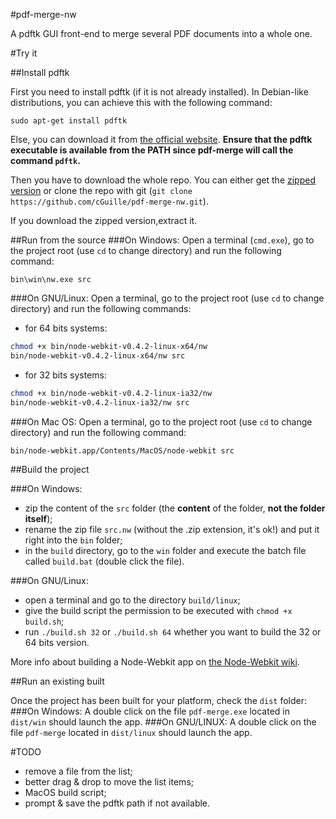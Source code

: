 #pdf-merge-nw

A pdftk GUI front-end to merge several PDF documents into a whole one.

#Try it

##Install pdftk

First you need to install pdftk (if it is not already installed). In Debian-like distributions, you can achieve this with the following command:
```
sudo apt-get install pdftk
```
Else, you can download it from [the official website](http://www.pdflabs.com/tools/pdftk-the-pdf-toolkit/).
**Ensure that the pdftk executable is available from the PATH since pdf-merge will call the command `pdftk`.**

Then you have to download the whole repo. You can either get the [zipped version](https://github.com/cGuille/pdf-merge-nw/archive/master.zip) or clone the repo with git (`git clone https://github.com/cGuille/pdf-merge-nw.git`).

If you download the zipped version,extract it.

##Run from the source
###On Windows:
Open a terminal (`cmd.exe`), go to the project root (use `cd` to change directory) and run the following command:
```batch
bin\win\nw.exe src
```
###On GNU/Linux:
Open a terminal, go to the project root (use `cd` to change directory) and run the following commands:
- for 64 bits systems:

```sh
chmod +x bin/node-webkit-v0.4.2-linux-x64/nw
bin/node-webkit-v0.4.2-linux-x64/nw src
```
- for 32 bits systems:

```sh
chmod +x bin/node-webkit-v0.4.2-linux-ia32/nw
bin/node-webkit-v0.4.2-linux-ia32/nw src
```
###On Mac OS:
Open a terminal, go to the project root (use `cd` to change directory) and run the following command:
```sh
bin/node-webkit.app/Contents/MacOS/node-webkit src
```


##Build the project

###On Windows:
 - zip the content of the `src` folder (the **content** of the folder, **not the folder itself**);
 - rename the zip file `src.nw` (without the .zip extension, it's ok!) and put it right into the `bin` folder;
 - in the `build` directory, go to the `win` folder and execute the batch file called `build.bat` (double click the file).

###On GNU/Linux:
 - open a terminal and go to the directory `build/linux`;
 - give the build script the permission to be executed with `chmod +x build.sh`;
 - run `./build.sh 32` or `./build.sh 64` whether you want to build the 32 or 64 bits version.

More info about building a Node-Webkit app on [the Node-Webkit wiki](https://github.com/rogerwang/node-webkit/wiki/How-to-package-and-distribute-your-apps).


##Run an existing built

Once the project has been built for your platform, check the `dist` folder:
###On Windows:
A double click on the file `pdf-merge.exe` located in `dist/win` should launch the app.
###On GNU/LINUX:
A double click on the file `pdf-merge` located in `dist/linux` should launch the app.


#TODO
 - remove a file from the list;
 - better drag & drop to move the list items;
 - MacOS build script;
 - prompt & save the pdftk path if not available.
